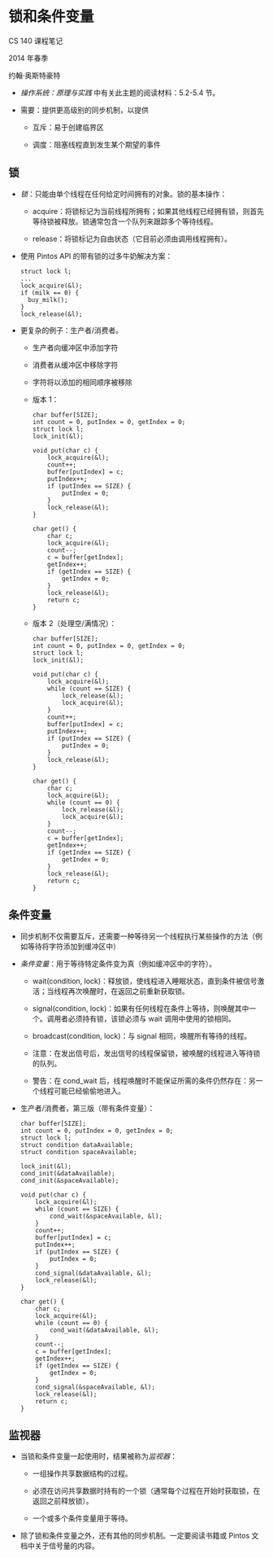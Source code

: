 # 锁和条件变量

CS 140 课程笔记

2014 年春季

约翰·奥斯特豪特

+   *操作系统：原理与实践* 中有关此主题的阅读材料：5.2-5.4 节。

+   需要：提供更高级别的同步机制，以提供

    +   互斥：易于创建临界区

    +   调度：阻塞线程直到发生某个期望的事件

## 锁

+   *锁*：只能由单个线程在任何给定时间拥有的对象。锁的基本操作：

    +   acquire：将锁标记为当前线程所拥有；如果其他线程已经拥有锁，则首先等待锁被释放。锁通常包含一个队列来跟踪多个等待线程。

    +   release：将锁标记为自由状态（它目前必须由调用线程拥有）。

+   使用 Pintos API 的带有锁的过多牛奶解决方案：

    ```
    struct lock l;
    ...
    lock_acquire(&l);
    if (milk == 0) {
      buy_milk();
    }
    lock_release(&l);

    ```

+   更复杂的例子：生产者/消费者。

    +   生产者向缓冲区中添加字符

    +   消费者从缓冲区中移除字符

    +   字符将以添加的相同顺序被移除

    +   版本 1：

        ```
        char buffer[SIZE];
        int count = 0, putIndex = 0, getIndex = 0;
        struct lock l;
        lock_init(&l);

        void put(char c) {
            lock_acquire(&l);
            count++;
            buffer[putIndex] = c;
            putIndex++;
            if (putIndex == SIZE) {
                putIndex = 0;
            }
            lock_release(&l);
        }

        char get() {
            char c;
            lock_acquire(&l);
            count--;
            c = buffer[getIndex];
            getIndex++;
            if (getIndex == SIZE) {
                getIndex = 0;
            }
            lock_release(&l);
            return c;
        }

        ```

    +   版本 2（处理空/满情况）：

        ```
        char buffer[SIZE];
        int count = 0, putIndex = 0, getIndex = 0;
        struct lock l;
        lock_init(&l);

        void put(char c) {
            lock_acquire(&l);
            while (count == SIZE) {
                lock_release(&l);
                lock_acquire(&l);
            }
            count++;
            buffer[putIndex] = c;
            putIndex++;
            if (putIndex == SIZE) {
                putIndex = 0;
            }
            lock_release(&l);
        }

        char get() {
            char c;
            lock_acquire(&l);
            while (count == 0) {
                lock_release(&l);
                lock_acquire(&l);
            }
            count--;
            c = buffer[getIndex];
            getIndex++;
            if (getIndex == SIZE) {
                getIndex = 0;
            }
            lock_release(&l);
            return c;
        }

        ```

## 条件变量

+   同步机制不仅需要互斥，还需要一种等待另一个线程执行某些操作的方法（例如等待将字符添加到缓冲区中）

+   *条件变量*：用于等待特定条件变为真（例如缓冲区中的字符）。

    +   wait(condition, lock)：释放锁，使线程进入睡眠状态，直到条件被信号激活；当线程再次唤醒时，在返回之前重新获取锁。

    +   signal(condition, lock)：如果有任何线程在条件上等待，则唤醒其中一个。调用者必须持有锁，该锁必须与 wait 调用中使用的锁相同。

    +   broadcast(condition, lock)：与 signal 相同，唤醒所有等待的线程。

    +   注意：在发出信号后，发出信号的线程保留锁，被唤醒的线程进入等待锁的队列。

    +   警告：在 cond_wait 后，线程唤醒时不能保证所需的条件仍然存在：另一个线程可能已经偷偷地进入。

+   生产者/消费者，第三版（带有条件变量）：

    ```
    char buffer[SIZE];
    int count = 0, putIndex = 0, getIndex = 0;
    struct lock l;
    struct condition dataAvailable;
    struct condition spaceAvailable;

    lock_init(&l);
    cond_init(&dataAvailable);
    cond_init(&spaceAvailable);

    void put(char c) {
        lock_acquire(&l);
        while (count == SIZE) {
            cond_wait(&spaceAvailable, &l);
        }
        count++;
        buffer[putIndex] = c;
        putIndex++;
        if (putIndex == SIZE) {
            putIndex = 0;
        }
        cond_signal(&dataAvailable, &l);
        lock_release(&l);
    }

    char get() {
        char c;
        lock_acquire(&l);
        while (count == 0) {
            cond_wait(&dataAvailable, &l);
        }
        count--;
        c = buffer[getIndex];
        getIndex++;
        if (getIndex == SIZE) {
            getIndex = 0;
        }
        cond_signal(&spaceAvailable, &l);
        lock_release(&l);
        return c;
    }

    ```

## 监视器

+   当锁和条件变量一起使用时，结果被称为*监视器*：

    +   一组操作共享数据结构的过程。

    +   必须在访问共享数据时持有的一个锁（通常每个过程在开始时获取锁，在返回之前释放锁）。

    +   一个或多个条件变量用于等待。

+   除了锁和条件变量之外，还有其他的同步机制。一定要阅读书籍或 Pintos 文档中关于信号量的内容。
